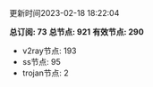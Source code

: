 更新时间2023-02-18 18:22:04

**总订阅: 73**
**总节点: 921**
**有效节点: 290**
- v2ray节点: 193
- ss节点: 95
- trojan节点: 2
